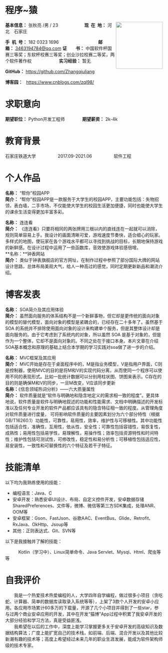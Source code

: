 <h1>程序~猿</h1>

<div style="float:right">
    <img src="https://img.52z.com/upload/news/image/20181108/20181108204521_83402.jpg" width="150">
</div>

**基本信息：** 张秋亮 /男 / 23&emsp;&emsp;&emsp;&emsp;&emsp;&emsp;**现&ensp;在&ensp;地：** 河北&emsp;石家庄

**手&ensp;机&ensp;号：** 182 0323 1696&emsp;&emsp;&emsp;&emsp;&emsp;&emsp;&emsp;&emsp;&emsp;**邮&emsp;&emsp;箱：** 3463194784@qq.com
**证&emsp;&emsp;书：** 中国软件杯国赛三等奖；东软杯校赛三等奖；创业沙拉校赛二等奖，两个软件著作权&emsp;&emsp;&emsp;&emsp;&ensp;&emsp;&ensp;
**实习经验：** 暂无

**GitHub：** https://github.com/Zhangqiuliang 

**博客园：** &ensp;https://www.cnblogs.com/zql98/

<h1>求职意向</h1>

**期望职位：** Python开发工程师&emsp;&emsp;&emsp;&emsp;**期望薪资：** 2k-4k

<h1>教育背景</h1>

石家庄铁道大学&emsp;&emsp;&emsp;&emsp;&emsp;2017.09-2021.06&emsp;&emsp;&emsp;&emsp;&emsp;软件工程


<h1>个人作品</h1>

**名称：** “帮你”校园APP&emsp;&emsp;
<br/>
**简介：** “帮你”校园APP是一款服务于大学生的校园APP，主要功能包括：失物招领，表白墙，二手市场，不仅能使大学生的校园生活更加便捷，同时也能使大学生的课余生活变得更加丰富多彩。

**名称：** 连连看 
<br/>
**简介：** 《连连看》只要将相同的两张牌用三根以内的直线连在一起就可以消除，规则简单容易上手。我设计的画面清晰可爱，游戏速度节奏快，适合细心的玩家。多样式的地图，使玩家在各个游戏水平都可以寻找到挑战的目标，长期地保持游戏的新鲜感。在设计过程中运用了一些函数库，音效使游戏体验感倍增。
<br/>
**名称：**钟表网站
<br/>
**简介：** 类似于钟表旗舰店的官方网址，在制作过程中参照了部分国际大牌的网站设计思路，总体布局美观大气，给人一种高过的感觉，同时定期更新新品和潮流介绍。

<h1>博客发表</h1>

**名称：** SOA简介及其应用体验&emsp;&emsp;
<br/>
**简介：** 虽然面向服务的体系结构不是一个新鲜事物，但它却是更传统的面向对象的模型的替代模型，面向对象的模型是紧耦合的，已经存在二十多年了。虽然基于 SOA 的系统并不排除使用面向对象的设计来构建单个服务，但是其整体设计却是面向服务的。由于它考虑到了系统内的对象，所以虽然 SOA 是基于对象的，但是作为一个整体，它却不是面向对象的。不同之处在于接口本身。本片文章在介绍SOA基本概念和原理的基础上结合本学期的学习实践对soa做了进一步的介绍。

**名称：** MVC框架及其应用 
<br/>
**简介：** MVC开始是存在于桌面程序中的，M是指业务模型，V是指用户界面，C则是控制器，使用MVC的目的是将M和V的实现代码分离，从而使同一个程序可以使用不同的表现形式。比如一批统计数据可以分别用柱状图、饼图来表示。C存在的目的则是确保M和V的同步，一旦M改变，V应该同步更新
<br/>
**名称：**《信息领域热词分析》——六大质量属性
<br/>
**简介：** 软件质量就是“软件与明确地和隐含地定义的需求相一致的程度”。更具体地说，软件质量是软件与明确地叙述的功能和性能需求、文档中明确描述的开发标准以及任何专业开发的软件产品都应该具有的隐含特征相一致的程度。从管理角度对软件质量进行度量， 可将影响软件质量的主要因素划分为六个部分特性（根据GB/T16260.1）功能性，可靠性，易用性，效率，维护性与可移植性。其中功能性包括适合性，准确性，互用性，依从性，安全性；可靠性包括容错性，易恢复性，成熟性；易用性包括易学性，易理解性，易操作性；效率包括资源特性和时间特性；维护性包括可测试性，可修改性，稳定性和易分析性；可移植性包括适应性，易安装性，一致性和可替换性的六个特征及若干子特征。
<h1>技能清单</h1>

以下均为我熟练使用的技能：

- 编程语言：Java、C
- 安卓开发：熟悉安卓UI设计、布局、自定义控件开发，安卓数据存储SharedPreferences、文件等，微博、微信等第三方SDK集成，处理ANR、OOM等
- 安卓框架：Gson、FastJson、谷歌AAC、EventBus、Glide、Retrofit、RxJava、OkHttp、Jsoup等
- 其他：正则表达式、Git、SVN等

以下是我接触并了解的技能：

&emsp;&emsp;&emsp;Kotlin（学习中）、Linux简单命令、Java Servlet、Mysql、Html、爬虫等等

<h1>自我评价</h1>

&emsp;&emsp;我是一个热爱技术热爱编程的人，大学四年自学编程，做过很多小项目（贪吃蛇、计算器、简单的数据库读取录入系统等等），上架了3款个人开发的安卓小应用，各应用市场累计60多万的下载量，开源了几个小项目并得到了一些star，参与过两个商业安卓应用的开发，其中在开发“猫博”App过程中积累了我安卓开发的大部分经验和学习方法，真是受益匪浅。
<br/>
&emsp;&emsp;我希望在以后的工作中，深度上能学习掌握更多关于安卓开发的高级知识及数据结构算法；广度上能扩宽自己的技术栈，如前端、后端、混合开发以及其他比较新潮有趣的技术等；高度上希望经过未来几年的职业生涯发展，能成为软件架构师级的技术专家。
